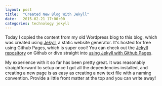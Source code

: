 ```yaml
---
layout: post
title:  "Created New Blog With Jekyll"
date:   2015-02-21 17:00:00
categories: technology jekyll
---
```


Today I copied the content from my old Wordpress blog to this blog, which was created using [Jekyll][jekyll], a static website generator. It's hosted for free using Github Pages, which is super cool! You can check out the [Jekyll repository][jekyll-gh] on Github or dive straight into [using Jekyll with Github Pages][using-jekyll-with-ghp].

My experience with it so far has been pretty great. It was reasonably straightforward to setup once I got all the dependencies installed, and creating a new page is as easy as creating a new text file with a naming convention. Provide a little front matter at the top and you can write away!

[jekyll]:      http://jekyllrb.com
[jekyll-gh]:   https://github.com/jekyll/jekyll
[using-jekyll-with-ghp]: https://help.github.com/articles/using-jekyll-with-pages/
